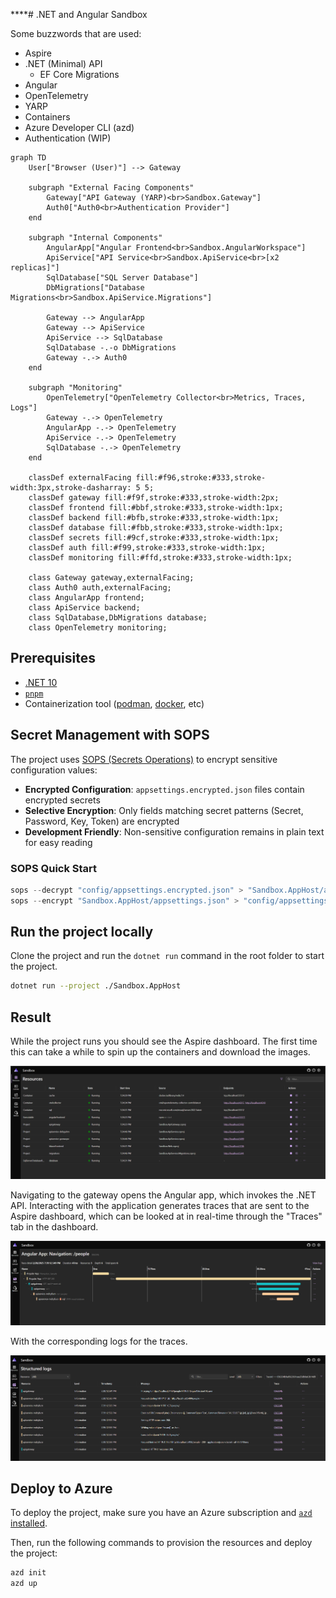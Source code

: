 \*\*\*\*# .NET and Angular Sandbox

Some buzzwords that are used:

- Aspire
- .NET (Minimal) API
  - EF Core Migrations
- Angular
- OpenTelemetry
- YARP
- Containers
- Azure Developer CLI (azd)
- Authentication (WIP)

```mermaid
graph TD
    User["Browser (User)"] --> Gateway

    subgraph "External Facing Components"
        Gateway["API Gateway (YARP)<br>Sandbox.Gateway"]
        Auth0["Auth0<br>Authentication Provider"]
    end

    subgraph "Internal Components"
        AngularApp["Angular Frontend<br>Sandbox.AngularWorkspace"]
        ApiService["API Service<br>Sandbox.ApiService<br>[x2 replicas]"]
        SqlDatabase["SQL Server Database"]
        DbMigrations["Database Migrations<br>Sandbox.ApiService.Migrations"]

        Gateway --> AngularApp
        Gateway --> ApiService
        ApiService --> SqlDatabase
        SqlDatabase -.-o DbMigrations
        Gateway -.-> Auth0
    end

    subgraph "Monitoring"
        OpenTelemetry["OpenTelemetry Collector<br>Metrics, Traces, Logs"]
        Gateway -.-> OpenTelemetry
        AngularApp -.-> OpenTelemetry
        ApiService -.-> OpenTelemetry
        SqlDatabase -.-> OpenTelemetry
    end

    classDef externalFacing fill:#f96,stroke:#333,stroke-width:3px,stroke-dasharray: 5 5;
    classDef gateway fill:#f9f,stroke:#333,stroke-width:2px;
    classDef frontend fill:#bbf,stroke:#333,stroke-width:1px;
    classDef backend fill:#bfb,stroke:#333,stroke-width:1px;
    classDef database fill:#fbb,stroke:#333,stroke-width:1px;
    classDef secrets fill:#9cf,stroke:#333,stroke-width:1px;
    classDef auth fill:#f99,stroke:#333,stroke-width:1px;
    classDef monitoring fill:#ffd,stroke:#333,stroke-width:1px;

    class Gateway gateway,externalFacing;
    class Auth0 auth,externalFacing;
    class AngularApp frontend;
    class ApiService backend;
    class SqlDatabase,DbMigrations database;
    class OpenTelemetry monitoring;
```

## Prerequisites

- [.NET 10](https://dotnet.microsoft.com/en-us/download)
- [`pnpm`](https://pnpm.io/)
- Containerization tool ([podman](https://podman.io/), [docker](https://www.docker.com/products/docker-desktop/), etc)

## Secret Management with SOPS

The project uses [SOPS (Secrets Operations)](https://github.com/getsops/sops) to encrypt sensitive configuration values:

- **Encrypted Configuration**: `appsettings.encrypted.json` files contain encrypted secrets
- **Selective Encryption**: Only fields matching secret patterns (Secret, Password, Key, Token) are encrypted
- **Development Friendly**: Non-sensitive configuration remains in plain text for easy reading

### SOPS Quick Start

```powershell
sops --decrypt "config/appsettings.encrypted.json" > "Sandbox.AppHost/appsettings.json"
sops --encrypt "Sandbox.AppHost/appsettings.json" > "config/appsettings.encrypted.json"
```

## Run the project locally

Clone the project and run the `dotnet run` command in the root folder to start the project.

```bash
dotnet run --project ./Sandbox.AppHost
```

## Result

While the project runs you should see the Aspire dashboard.
The first time this can take a while to spin up the containers and download the images.

[![Aspire dashboard](./other/dashboard.png)](./other/dashboard.png)

Navigating to the gateway opens the Angular app, which invokes the .NET API.
Interacting with the application generates traces that are sent to the Aspire dashboard, which can be looked at in real-time through the "Traces" tab in the dashboard.

[![Trace](./other/trace.png)](./other/trace.png)

With the corresponding logs for the traces.

[![Logs](./other/logs.png)](./other/logs.png)

## Deploy to Azure

To deploy the project, make sure you have an Azure subscription and [`azd` installed](https://learn.microsoft.com/en-us/azure/developer/azure-developer-cli/install-azd?tabs=winget-windows%2Cbrew-mac%2Cscript-linux&pivots=os-windows).

Then, run the following commands to provision the resources and deploy the project:

```bash
azd init
azd up
```
